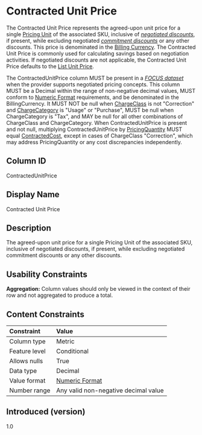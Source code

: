 # Contracted Unit Price

The Contracted Unit Price represents the agreed-upon unit price for a single [Pricing Unit](#pricingunit) of the associated SKU, inclusive of [*negotiated discounts*](#glossary:negotiated-discount), if present, while excluding negotiated [*commitment discounts*](#glossary:commitment-discount) or any other discounts. This price is denominated in the [Billing Currency](#billingcurrency). The Contracted Unit Price is commonly used for calculating savings based on negotiation activities. If negotiated discounts are not applicable, the Contracted Unit Price defaults to the [List Unit Price](#listunitprice).

The ContractedUnitPrice column MUST be present in a [*FOCUS dataset*](#glossary:FOCUS-dataset) when the provider supports negotiated pricing concepts. This column MUST be a Decimal within the range of non-negative decimal values, MUST conform to [Numeric Format](#numericformat) requirements, and be denominated in the BillingCurrency. It MUST NOT be null when [ChargeClass](#chargeclass) is not "Correction" and [ChargeCategory](#chargecategory) is "Usage" or "Purchase", MUST be null when ChargeCategory is "Tax", and MAY be null for all other combinations of ChargeClass and ChargeCategory. When ContractedUnitPrice is present and not null, multiplying ContractedUnitPrice by [PricingQuantity](#pricingquantity) MUST equal [ContractedCost](#contractedcost), except in cases of ChargeClass "Correction", which may address PricingQuantity or any cost discrepancies independently.

## Column ID

ContractedUnitPrice

## Display Name

Contracted Unit Price

## Description

The agreed-upon unit price for a single Pricing Unit of the associated SKU, inclusive of negotiated discounts, if present, while excluding negotiated commitment discounts or any other discounts.

## Usability Constraints

**Aggregation:** Column values should only be viewed in the context of their row and not aggregated to produce a total.

## Content Constraints

| Constraint      | Value                                |
|:----------------|:-------------------------------------|
| Column type     | Metric                               |
| Feature level   | Conditional                          |
| Allows nulls    | True                                 |
| Data type       | Decimal                              |
| Value format    | [Numeric Format](#numericformat)     |
| Number range    | Any valid non-negative decimal value |

## Introduced (version)

1.0

